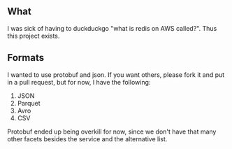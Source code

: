 ## What

I was sick of having to duckduckgo "what is redis on AWS called?". Thus this project exists.

## Formats

I wanted to use protobuf and json. If you want others, please fork it and put in a pull request, but for now, I have the following:

1. JSON
2. Parquet
3. Avro
4. CSV

Protobuf ended up being overkill for now, since we don't have that many other facets besides the service and the alternative list.
